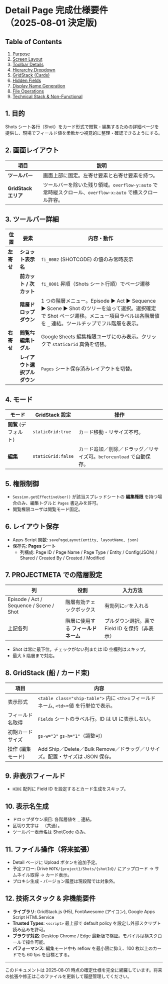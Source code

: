 # Detail Page 完成仕様要件（2025‑08‑01 決定版)

## Table of Contents
1. [Purpose](#purpose)
2. [Screen Layout](#screen-layout)
3. [Toolbar Details](#toolbar-details)
4. [Hierarchy Dropdown](#hierarchy-dropdown)
5. [GridStack (Cards)](#gridstack-cards)
6. [Hidden Fields](#hidden-fields)
7. [Display Name Generation](#display-name-generation)
8. [File Operations](#file-operations)
9. [Technical Stack & Non-Functional](#technical-stack)

## 1. 目的

Shots シート各行（Shot）をカード形式で閲覧・編集するための詳細ページを提供し、現場でフィールド値を柔軟かつ視覚的に整理・確認できるようにする。

## 2. 画面レイアウト

| 項目                 | 説明                                                                                                     |
| -------------------- | -------------------------------------------------------------------------------------------------------- |
| **ツールバー**       | 画面上部に固定。左寄せ要素と右寄せ要素を持つ。                                                           |
| **GridStack エリア** | ツールバーを除いた残り領域。`overflow‑y:auto` で常時縦スクロール、`overflow‑x:auto` で横スクロール許容。 |

## 3. ツールバー詳細

| 位置       | 要素                         | 内容・動作                                                                                                                                                                                |
| ---------- | ---------------------------- | ----------------------------------------------------------------------------------------------------------------------------------------------------------------------------------------- |
| **左寄せ** | **ショット表示名**           | `fi_0002` (SHOTCODE) の値のみ常時表示                                                                                                                                                     |
|            | **前カット / 次カット**      | `fi_0001` 昇順（Shots シート行順）でページ遷移                                                                                                                                            |
|            | **階層ドロップダウン**       | 1 つの階層メニュー。Episode ▶ Act ▶ Sequence ▶ Scene ▶ Shot のツリーを辿って選択。選択確定で Shot ページ遷移。メニュー項目ラベルは各階層値を `_` 連結。ツールチップでフル階層を表示。 |
| **右寄せ** | **閲覧⇆編集トグル**          | Google Sheets 編集権限ユーザにのみ表示。クリックで `staticGrid` 真偽を切替。                                                                                                              |
|            | **レイアウト選択プルダウン** | `Pages` シート保存済みレイアウトを切替。                                                                                                                                                  |

## 4. モード

| モード                | GridStack 設定     | 操作                                                                |
| --------------------- | ------------------ | ------------------------------------------------------------------- |
| **閲覧** (デフォルト) | `staticGrid:true`  | カード移動・リサイズ不可。                                          |
| **編集**              | `staticGrid:false` | カード追加／削除／ドラッグ／リサイズ可。`beforeunload` で自動保存。 |

## 5. 権限制御

- `Session.getEffectiveUser()` が該当スプレッドシートの **編集権限** を持つ場合のみ、編集トグルと `Pages` 書込みを許可。
- 閲覧権限ユーザは閲覧モード固定。

## 6. レイアウト保存

- Apps Script 関数: `savePageLayout(entity, layoutName, json)`
- 保存先: **Pages シート**
  - 列構成: Page ID / Page Name / Page Type / Entity / Config(JSON) / Shared / Created By / Created / Modified

## 7. PROJECTMETA での階層設定

| 列                                      | 役割                                | 入力方法                                       |
| --------------------------------------- | ----------------------------------- | ---------------------------------------------- |
| Episode / Act / Sequence / Scene / Shot | 階層有効チェックボックス            | 有効列に✅を入れる                             |
| 上記各列                                | 階層に使用する **フィールドネーム** | プルダウン選択。裏で Field ID を保持（非表示） |

- Shot は常に最下位。チェックがない列または ID 空欄列はスキップ。
- 最大 5 階層まで対応。

## 8. GridStack (船 / カード束)

| 項目              | 内容                                                                                  |
| ----------------- | ------------------------------------------------------------------------------------- |
| 表示形式          | `<table class="ship-table">` 内に `<th>`=フィールドネーム, `<td>`=値 を行単位で表示。 |
| フィールド名取得  | `Fields` シートのラベル行。ID は UI に表示しない。                                    |
| 初期カードサイズ  | `gs-w="3"` `gs-h="1"`（調整可）                                                       |
| 操作 (編集モード) | Add Ship／Delete／Bulk Remove／ドラッグ／リサイズ。配置・サイズは JSON 保存。         |

## 9. 非表示フィールド

- `HIDE` 配列に Field ID を設定するとカード生成をスキップ。

## 10. 表示名生成

- ドロップダウン項目: 各階層値を `_` 連結。
- 区切り文字は `_`（共通）。
- ツールバー表示名は ShotCode のみ。

## 11. ファイル操作（将来拡張）

- Detail ページに Upload ボタンを追加予定。
- 予定フロー: Drive `MOTK/{project}/Shots/{shotId}/` にアップロード → サムネイル取得 → カード表示。
- プロキシ生成・バージョン履歴は現段階では対象外。

## 12. 技術スタック & 非機能要件

- **ライブラリ**: GridStack.js (H5), FontAwesome (アイコン), Google Apps Script HTMLService
- **Trusted Types**: `<script>` 最上部で default policy を設定し外部スクリプト読み込みを許可。
- **ブラウザ対応**: Desktop Chrome / Edge 最新版で検証。モバイルは横スクロールで操作可能。
- **パフォーマンス**: 編集モード中も reflow を最小限に抑え、100 枚以上のカードでも 60 fps を目標とする。

---

このドキュメントは 2025‑08‑01 時点の確定仕様を完全に網羅しています。将来の拡張や修正はこのファイルを更新して履歴管理してください。
